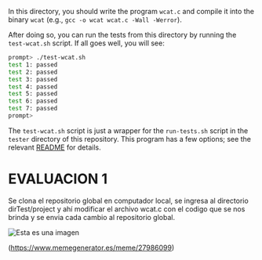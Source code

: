 
In this directory, you should write the program `wcat.c` and compile it into
the binary `wcat` (e.g., `gcc -o wcat wcat.c -Wall -Werror`).

After doing so, you can run the tests from this directory by running the
`test-wcat.sh` script. If all goes well, you will see:

```sh
prompt> ./test-wcat.sh
test 1: passed
test 2: passed
test 3: passed
test 4: passed
test 5: passed
test 6: passed
test 7: passed
prompt>
```

The `test-wcat.sh` script is just a wrapper for the `run-tests.sh` script in
the `tester` directory of this repository. This program has a few options; see
the relevant
[README](https://github.com/remzi-arpacidusseau/ostep-projects/blob/master/tester/README.md)
for details.

# EVALUACION 1
Se clona el repositorio global en computador local, se ingresa al directorio dirTest/project y ahí modificar el archivo wcat.c con el codigo que se nos brinda y se envia cada cambio al repositorio global.

![Esta es una imagen](https://cdn.memegenerator.es/imagenes/memes/full/27/98/27986099.jpg)

(https://www.memegenerator.es/meme/27986099)

